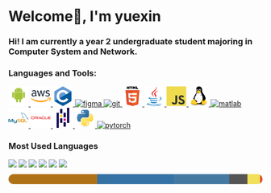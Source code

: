 <h1 align="left">Welcome👋, I'm yuexin</h1>
<h3 align="left">Hi! I am currently a year 2 undergraduate student majoring in Computer System and Network. </h3>

<h3 align="left">Languages and Tools:</h3>
<p align="left"> <a href="https://developer.android.com" target="_blank" rel="noreferrer"> <img src="https://raw.githubusercontent.com/devicons/devicon/master/icons/android/android-original-wordmark.svg" alt="android" width="40" height="40"/> </a> <a href="https://aws.amazon.com" target="_blank" rel="noreferrer"> <img src="https://raw.githubusercontent.com/devicons/devicon/master/icons/amazonwebservices/amazonwebservices-original-wordmark.svg" alt="aws" width="40" height="40"/> </a> <a href="https://www.cprogramming.com/" target="_blank" rel="noreferrer"> <img src="https://raw.githubusercontent.com/devicons/devicon/master/icons/c/c-original.svg" alt="c" width="40" height="40"/> </a> <a href="https://www.figma.com/" target="_blank" rel="noreferrer"> <img src="https://www.vectorlogo.zone/logos/figma/figma-icon.svg" alt="figma" width="40" height="40"/> </a> <a href="https://git-scm.com/" target="_blank" rel="noreferrer"> <img src="https://www.vectorlogo.zone/logos/git-scm/git-scm-icon.svg" alt="git" width="40" height="40"/> </a> <a href="https://www.w3.org/html/" target="_blank" rel="noreferrer"> <img src="https://raw.githubusercontent.com/devicons/devicon/master/icons/html5/html5-original-wordmark.svg" alt="html5" width="40" height="40"/> </a> <a href="https://www.java.com" target="_blank" rel="noreferrer"> <img src="https://raw.githubusercontent.com/devicons/devicon/master/icons/java/java-original.svg" alt="java" width="40" height="40"/> </a> <a href="https://developer.mozilla.org/en-US/docs/Web/JavaScript" target="_blank" rel="noreferrer"> <img src="https://raw.githubusercontent.com/devicons/devicon/master/icons/javascript/javascript-original.svg" alt="javascript" width="40" height="40"/> </a> <a href="https://www.linux.org/" target="_blank" rel="noreferrer"> <img src="https://raw.githubusercontent.com/devicons/devicon/master/icons/linux/linux-original.svg" alt="linux" width="40" height="40"/> </a> <a href="https://www.mathworks.com/" target="_blank" rel="noreferrer"> <img src="https://upload.wikimedia.org/wikipedia/commons/2/21/Matlab_Logo.png" alt="matlab" width="40" height="40"/> </a> <a href="https://www.mysql.com/" target="_blank" rel="noreferrer"> <img src="https://raw.githubusercontent.com/devicons/devicon/master/icons/mysql/mysql-original-wordmark.svg" alt="mysql" width="40" height="40"/> </a> <a href="https://www.oracle.com/" target="_blank" rel="noreferrer"> <img src="https://raw.githubusercontent.com/devicons/devicon/master/icons/oracle/oracle-original.svg" alt="oracle" width="40" height="40"/> </a> <a href="https://pandas.pydata.org/" target="_blank" rel="noreferrer"> <img src="https://raw.githubusercontent.com/devicons/devicon/2ae2a900d2f041da66e950e4d48052658d850630/icons/pandas/pandas-original.svg" alt="pandas" width="40" height="40"/> </a> <a href="https://www.python.org" target="_blank" rel="noreferrer"> <img src="https://raw.githubusercontent.com/devicons/devicon/master/icons/python/python-original.svg" alt="python" width="40" height="40"/> </a> <a href="https://pytorch.org/" target="_blank" rel="noreferrer"> <img src="https://www.vectorlogo.zone/logos/pytorch/pytorch-icon.svg" alt="pytorch" width="40" height="40"/> </a> </p>

<h3 align="left">Most Used Languages</h3> 
<div align="left">
  <img src="https://img.shields.io/badge/Java-35%25-b07219?style=flat-square" />
  <img src="https://img.shields.io/badge/Python-30%25-3572A5?style=flat-square" />
  <img src="https://img.shields.io/badge/MySQL-22%25-4479A1?style=flat-square" />
  <img src="https://img.shields.io/badge/C-7%25-555555?style=flat-square" />
  <img src="https://img.shields.io/badge/JavaScript-5%25-f1e05a?style=flat-square" />
  <img src="https://img.shields.io/badge/HTML-1%25-e34c26?style=flat-square" />
</div>

<!-- Language Bar -->
<div style="margin-top: 10px; background-color: #ddd; border-radius: 10px; height: 20px; width: 100%; overflow: hidden;">
  <div style="width: 35%; background-color: #b07219; float: left; height: 100%;"></div>
  <div style="width: 30%; background-color: #3572A5; float: left; height: 100%;"></div>
  <div style="width: 22%; background-color: #4479A1; float: left; height: 100%;"></div>
  <div style="width: 7%; background-color: #555555; float: left; height: 100%;"></div>
  <div style="width: 5%; background-color: #f1e05a; float: left; height: 100%;"></div>
  <div style="width: 1%; background-color: #e34c26; float: left; height: 100%;"></div>
</div>


